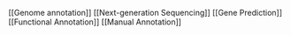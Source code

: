 [[Genome annotation]]
[[Next-generation Sequencing]]
[[Gene Prediction]]
[[Functional Annotation]]
[[Manual Annotation]]
